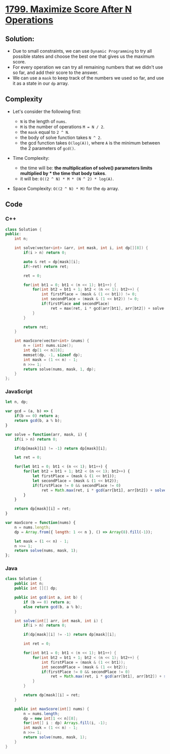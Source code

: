 # [1799. Maximize Score After N Operations](https://leetcode.com/problems/maximize-score-after-n-operations/)

## Solution:
- Due to small constraints, we can use `Dynamic Programming` to try all possible states and choose the best one that gives us the maximum score.
- For every operation we can try all remaining numbers that we didn't use so far, and add their score to the answer.
- We can use a `mask` to keep track of the numbers we used so far, and use it as a state in our `dp` array.

## Complexity
- Let's consider the following first:
    - `N` is the length of `nums`.
    - `M` is the number of operations `M = N / 2`.
    - the `mask` equal to `2 ^ N`.
    - the body of solve function takes `N ^ 2`.
    - the gcd function takes `O(log(A))`, where `A` is the minimum between the 2 parameters of `gcd()`.

- Time Complexity:
    - the time will be: **the multiplication of solve() parameters limits multiplied by *  the time that body takes**.
    - it will be: `O((2 ^ N) * M * (N ^ 2) * log(A)`.

- Space Complexity: `O((2 ^ N) * M)` for the `dp` array.

## Code
### C++
```cpp
class Solution {
public:
    int n;

    int solve(vector<int> &arr, int mask, int i, int dp[][8]) {
        if(i > n) return 0;

        auto & ret = dp[mask][i];
        if(~ret) return ret;

        ret = 0;

        for(int bt1 = 0; bt1 < (n << 1); bt1++) {
            for(int bt2 = bt1 + 1; bt2 < (n << 1); bt2++) {
                int firstPlace = (mask & (1 << bt1)) != 0;
                int secondPlace = (mask & (1 << bt2)) != 0;
                if(firstPlace and secondPlace)
                    ret = max(ret, i * gcd(arr[bt1], arr[bt2]) + solve(arr, mask & ~(1 << bt1) & ~(1 << bt2), i + 1, dp));
            }
        }

        return ret;
    }

    int maxScore(vector<int> &nums) {
        n = (int) nums.size();
        int dp[1 << n][8];
        memset(dp, -1, sizeof dp);
        int mask = (1 << n) - 1;
        n >>= 1;
        return solve(nums, mask, 1, dp);
    }
};
```

### JavaScript
```javascript
let n, dp;

var gcd = (a, b) => {
    if(b == 0) return a;
    return gcd(b, a % b);
}

var solve = function(arr, mask, i) {
    if(i > n) return 0;

    if(dp[mask][i] != -1) return dp[mask][i];

    let ret = 0;

    for(let bt1 = 0; bt1 < (n << 1); bt1++) {
        for(let bt2 = bt1 + 1; bt2 < (n << 1); bt2++) {
            let firstPlace = (mask & (1 << bt1));
            let secondPlace = (mask & (1 << bt2));
            if(firstPlace != 0 && secondPlace != 0)
                ret = Math.max(ret, i * gcd(arr[bt1], arr[bt2]) + solve(arr, mask & ~(1 << bt1) & ~(1 << bt2), i + 1));
        }
    }

    return dp[mask][i] = ret;
}

var maxScore = function(nums) {
    n = nums.length;
    dp = Array.from({ length: 1 << n }, () => Array(8).fill(-1));

    let mask = (1 << n) - 1;
    n >>= 1;
    return solve(nums, mask, 1);
};
```

### Java
```java
class Solution {
    public int n;
    public int [][] dp;

    public int gcd(int a, int b) {
        if (b == 0) return a;
        else return gcd(b, a % b);
    }

    int solve(int[] arr, int mask, int i) {
        if(i > n) return 0;

        if(dp[mask][i] != -1) return dp[mask][i];

        int ret = 0;

        for(int bt1 = 0; bt1 < (n << 1); bt1++) {
            for(int bt2 = bt1 + 1; bt2 < (n << 1); bt2++) {
                int firstPlace = (mask & (1 << bt1));
                int secondPlace = (mask & (1 << bt2));
                if(firstPlace != 0 && secondPlace != 0)
                    ret = Math.max(ret, i * gcd(arr[bt1], arr[bt2]) + solve(arr, mask & ~(1 << bt1) & ~(1 << bt2), i + 1));
            }
        }

        return dp[mask][i] = ret;
    }

    public int maxScore(int[] nums) {
        n = nums.length;
        dp = new int[1 << n][8];
        for(int[] i : dp) Arrays.fill(i, -1);
        int mask = (1 << n) - 1;
        n >>= 1;
        return solve(nums, mask, 1);
    }
}
```